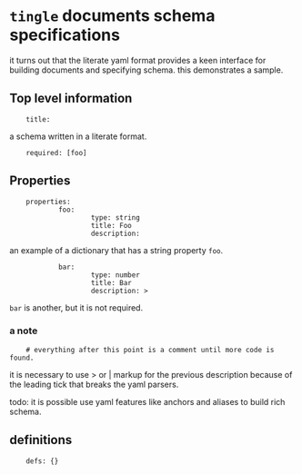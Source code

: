 # `tingle` documents schema specifications

it turns out that the literate yaml format provides a keen interface for
building documents and specifying schema. this demonstrates a sample.

## Top level information

        title:

a schema written in a literate format.

        required: [foo]
        
## Properties        
        
        properties:
                foo:
                        type: string
                        title: Foo
                        description:

an example of a dictionary that has a string property `foo`.

                bar:
                        type: number
                        title: Bar
                        description: >

`bar` is another, but it is not required.


### a note

        # everything after this point is a comment until more code is found.

it is necessary to use > or | markup for the previous description because of the
leading tick that breaks the yaml parsers.

todo: it is possible use yaml features like anchors and aliases to build rich schema.

## definitions

        defs: {}